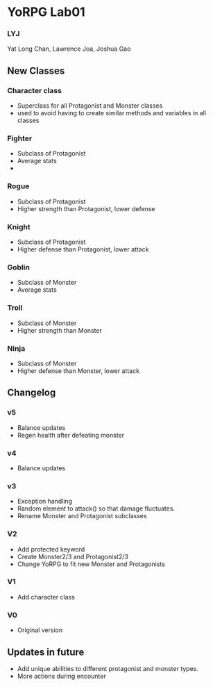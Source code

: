 # YoRPG Lab01
### LYJ
Yat Long Chan, Lawrence Joa, Joshua Gao

## New Classes

### Character class
* Superclass for all Protagonist and Monster classes
* used to avoid having to create similar methods and variables in all classes

### Fighter
* Subclass of Protagonist
* Average stats
* 
### Rogue
* Subclass of Protagonist
* Higher strength than Protagonist, lower defense

### Knight
* Subclass of Protagonist
* Higher defense than Protagonist, lower attack

### Goblin
* Subclass of Monster
* Average stats

### Troll
* Subclass of Monster
* Higher strength than Monster

### Ninja
* Subclass of Monster
* Higher defense than Monster, lower attack

## Changelog

### v5
* Balance updates
* Regen health after defeating monster

### v4
* Balance updates

### v3
* Exception handling
* Random element to attack() so that damage fluctuates.
* Rename Monster and Protagonist subclasses

### V2
* Add protected keyword
* Create Monster2/3 and Protagonist2/3
* Change YoRPG to fit new Monster and Protagonists

### V1
* Add character class

### V0
* Original version

## Updates in future
* Add unique abilities to different protagonist and monster types.
* More actions during encounter
